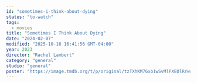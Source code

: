```yaml
---
id: "sometimes-i-think-about-dying"
status: "to-watch"
tags:
  - movies
title: "Sometimes I Think About Dying"
date: "2024-02-07"
modified: "2025-10-16 16:41:56 GMT-04:00"
year: 2023
director: "Rachel Lambert"
category: "general"
studio: "general"
poster: "https://image.tmdb.org/t/p/original/tzTXhKM76xb1wSvMlPXEOlRYwsS.jpg"
---
```

